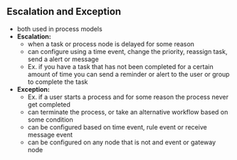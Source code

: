 ## Escalation and Exception
- both used in process models
- **Escalation:**
    - when a task or process node is delayed for some reason
    - can configure using a time event, change the priority, reassign task, send a alert or message
    - Ex. if you have a task that has not been completed for a certain amount of time you can send a reminder or alert to the user or group to complete the task
- **Exception:**
    - Ex. if a user starts a process and for some reason the process never get completed
    - can terminate the process, or take an alternative workflow based on some condition
    - can be configured based on time event, rule event or receive message event
    - can be configured on any node that is not and event or gateway node